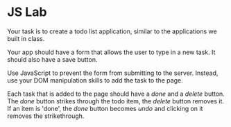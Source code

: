  JS Lab
===========

Your task is to create a todo list application, similar to the
applications we built in class.

Your app should have a form that allows the user to type in a new
task. It should also have a save button.

Use JavaScript to prevent the form from submitting to the server.
Instead, use your DOM manipulation skills to add the task to the page.

Each task that is added to the page should have a *done* and a *delete*
button. The *done* button strikes through the todo item, the *delete* button removes it. If an item is 'done', the *done* button becomes *undo* and clicking on it removes the strikethrough.

